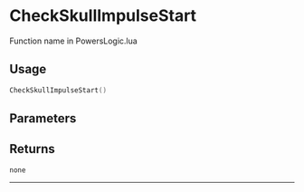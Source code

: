 # CheckSkullImpulseStart
Function name in PowersLogic.lua
## Usage
```lua
CheckSkullImpulseStart()
```
## Parameters

## Returns
`none`

---